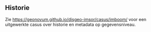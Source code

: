 ## Historie

Zie https://geonovum.github.io/disgeo-imsor/casus/imboom/ voor een uitgewerkte casus over historie en metadata op gegevensniveau. 